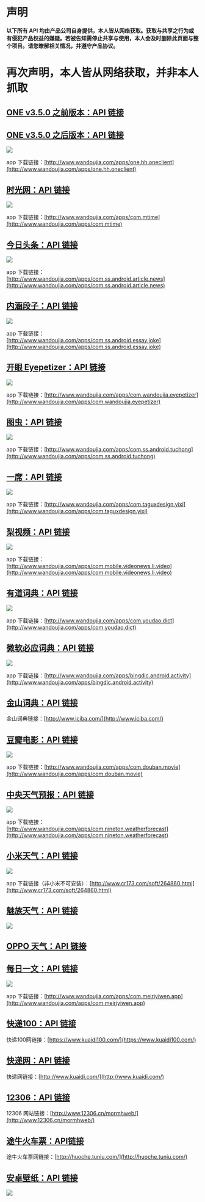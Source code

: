 # 声明 #
**以下所有 API 均由产品公司自身提供，本人皆从网络获取。获取与共享之行为或有侵犯产品权益的嫌疑。若被告知需停止共享与使用，本人会及时删除此页面与整个项目。请您暸解相关情况，并遵守产品协议。**
<h1>再次声明，本人皆从网络获取，并非本人抓取</h2>

## [ONE v3.5.0 之前版本：API 链接](https://github.com/lichao1234/Api_-Highlights/blob/master/ONE~v3.5.0.md) ##

## [ONE v3.5.0 之后版本：API 链接](https://github.com/lichao1234/Api_-Highlights/blob/master/ONE~v3.5.0.mdblob/master/ONEv3.5.0~.md) ##

![](https://camo.githubusercontent.com/079c18fa139ab14b8eae6eafe40da2d518ed2838/687474703a2f2f692e696d6775722e636f6d2f754b613261595a2e706e67)

app 下载链接：[http://www.wandoujia.com/apps/one.hh.oneclient](http://www.wandoujia.com/apps/one.hh.oneclient)

## [时光网：API 链接](https://github.com/lichao1234/Api_-Highlights/blob/master/Time.md)

![](http://img.wdjimg.com/mms/icon/v1/e/81/8974ffd9388f547dc8877e0c55d2e81e_78_78.png)

app 下载链接：[http://www.wandoujia.com/apps/com.mtime](http://www.wandoujia.com/apps/com.mtime)

## [今日头条：API 链接](https://github.com/lichao1234/Api_-Highlights/blob/master/Todaynews.md) ##

![](http://img.wdjimg.com/mms/icon/v1/4/97/4b8356b706e0048b4ca9677c426c3974_78_78.png)		

app 下载链接：[http://www.wandoujia.com/apps/com.ss.android.article.news](http://www.wandoujia.com/apps/com.ss.android.article.news)

## [内涵段子：API 链接](https://github.com/lichao1234/Api_-Highlights/blob/master/Neihan.md) ##

![](http://android-artworks.25pp.com/fs08/2017/05/12/10/110_b3d9628e0cdcee34a2083a821b9c5472_con_130x130.png)

app 下载链接：[http://www.wandoujia.com/apps/com.ss.android.essay.joke](http://www.wandoujia.com/apps/com.ss.android.essay.joke)

## [开眼 Eyepetizer：API 链接](https://github.com/lichao1234/Api_-Highlights/blob/master/Eyepetizer.md)

![](http://img.wdjimg.com/mms/icon/v1/1/dc/50a4c597efe027933e3a3f90b0afbdc1_78_78.png)

app 下载链接：[http://www.wandoujia.com/apps/com.wandoujia.eyepetizer](http://www.wandoujia.com/apps/com.wandoujia.eyepetizer)

## [图虫：API 链接](https://github.com/lichao1234/Api_-Highlights/blob/master/Tuchong.md) ##

![](http://android-artworks.25pp.com/fs08/2017/05/19/5/2_7bd0b4718ffe5ef41e941753ef11d12b_con_130x130.png)

app 下载链接：[http://www.wandoujia.com/apps/com.ss.android.tuchong](http://www.wandoujia.com/apps/com.ss.android.tuchong)

## [一席：API 链接](https://github.com/lichao1234/Api_-Highlights/blob/master/Yixi.md)

![](http://img.wdjimg.com/mms/icon/v1/9/b4/9ee57d8fe18ce1d0a5f226e757f44b49_78_78.png)

app 下载链接：[http://www.wandoujia.com/apps/com.taguxdesign.yixi](http://www.wandoujia.com/apps/com.taguxdesign.yixi)

## [梨视频：API 链接](https://github.com/lichao1234/Api_-Highlights/blob/master/Livideo.md) ##

![](http://img.wdjimg.com/mms/icon/v1/9/ed/93acb88683bd7976ca04a61201e9ded9_78_78.png)

app 下载链接：[http://www.wandoujia.com/apps/com.mobile.videonews.li.video](http://www.wandoujia.com/apps/com.mobile.videonews.li.video)

## [有道词典：API 链接](https://github.com/lichao1234/Api_-Highlights/blob/master/YoudaoDic.md) ##

![](http://img.wdjimg.com/mms/icon/v1/0/82/8f4c1ccdc0a96b9c44a5c94709a77820_78_78.png)

app 下载链接：[http://www.wandoujia.com/apps/com.youdao.dict](http://www.wandoujia.com/apps/com.youdao.dict)

## [微软必应词典：API 链接](https://github.com/lichao1234/Api_-Highlights/blob/master/BingDic.md) ##

![](http://img.wdjimg.com/mms/icon/v1/b/04/53110268118ae536fcf87ec91353904b_78_78.png)

app 下载链接：[http://www.wandoujia.com/apps/bingdic.android.activity](http://www.wandoujia.com/apps/bingdic.android.activity)

## [金山词典：API 链接](https://github.com/lichao1234/Api_-Highlights/blob/master/KingsoftDic.md) ##

金山词典链接：[http://www.iciba.com/](http://www.iciba.com/)

## [豆瓣电影：API 链接](https://github.com/lichao1234/Api_-Highlights/blob/master/DoubanMovie.md) ##

![](http://img.wdjimg.com/mms/icon/v1/9/f4/e2fed53a563d696d990484de34729f49_78_78.png)

app 下载链接：[http://www.wandoujia.com/apps/com.douban.movie](http://www.wandoujia.com/apps/com.douban.movie)

## [中央天气预报：API 链接](https://github.com/lichao1234/Api_-Highlights/blob/master/CenterWeather.md) ##

![](http://img.wdjimg.com/mms/icon/v1/5/22/05be4e3dc6e4beaf4be0c1249c176225_78_78.png)

app 下载链接：[http://www.wandoujia.com/apps/com.nineton.weatherforecast](http://www.wandoujia.com/apps/com.nineton.weatherforecast)

## [小米天气：API 链接](https://github.com/lichao1234/Api_-Highlights/blob/master/XiaomiWeather.md) ##

![](http://i1.piimg.com/567571/d9d68c0ad8def11b.png)

app 下载链接（非小米不可安装）：[http://www.cr173.com/soft/264860.html](http://www.cr173.com/soft/264860.html)

## [魅族天气：API 链接](https://github.com/lichao1234/Api_-Highlights/blob/master/MXWeather.md) ##

![](http://p1.bpimg.com/4851/4fe7a2df33d616b0.png)

## [OPPO 天气：API 链接](https://github.com/lichao1234/Api_-Highlights/blob/master/OPPOWeather.md) ##

## [每日一文：API 链接](https://github.com/lichao1234/Api_-Highlights/blob/master/OneArticle.md) ##

![](http://img.wdjimg.com/mms/icon/v1/5/81/865635b34f2a7d3d3b5bb7a368cb2815_78_78.png)

app 下载链接：[http://www.wandoujia.com/apps/com.meiriyiwen.app](http://www.wandoujia.com/apps/com.meiriyiwen.app)

## [快递100：API 链接](https://github.com/lichao1234/Api_-Highlights/blob/master/ExpressDelivery100.md) ##

快递100网链接：[https://www.kuaidi100.com/](https://www.kuaidi100.com/)

## [快递网：API 链接](https://github.com/lichao1234/Api_-Highlights/blob/master/ExpressDelivery.md) ##

快递网链接：[http://www.kuaidi.com/](http://www.kuaidi.com/)

## [12306：API 链接](https://github.com/lichao1234/Api_-Highlights/blob/master/12306.md) ##

12306 网站链接：[http://www.12306.cn/mormhweb/](http://www.12306.cn/mormhweb/)

## [途牛火车票：API链接](https://github.com/lichao1234/Api_-Highlights/blob/master/TuniuTickets.md) ##

途牛火车票网链接：[http://huoche.tuniu.com/](http://huoche.tuniu.com/)

## [安卓壁纸：API 链接](./adesk.md)

![](http://android-artworks.25pp.com/fs08/2018/04/08/3/110_ffd0d670a65c5baf6e7ad327e9728267_con_130x130.png)


